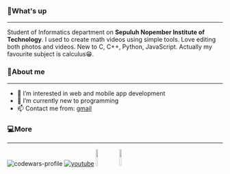 ### 🤙What's up
---
Student of Informatics department on **Sepuluh Nopember Institute of Technology**. I used to create math videos using simple tools. Love editing both photos and videos. New to C, C++, Python, JavaScript. Actually my favourite subject is calculus😁.

### 🙆About me
---
- 👀 I’m interested in web and mobile app development
- 🌱 I’m currently new to programming
- 📫 Contact me from: [gmail](ardanatha04@gmail.com)

### 💻More
---
![codewars-profile](https://www.codewars.com/users/hihanghoeng33/badges/large)
[![youtube](https://upload.wikimedia.org/wikipedia/commons/b/b8/YouTube_Logo_2017.svg)](http://www.youtube.com/@ArdaMathid)
<a href="http://www.youtube.com/@ArdaMathid"><img src="https://yt3.googleusercontent.com/WcYfh5YjrZtl8ipEXs3thkzV4tmwCgNLDHU4g1KhITB0u7mUGw5Of7K5kwigaI4u9LMCp0il=s176-c-k-c0x00ffffff-no-rj" width=10% height=10%></a>
<a href="https://www.instagram.com/ardanathapr"><img src="https://upload.wikimedia.org/wikipedia/commons/9/95/Instagram_logo_2022.svg" width=10% height=10%></a>






